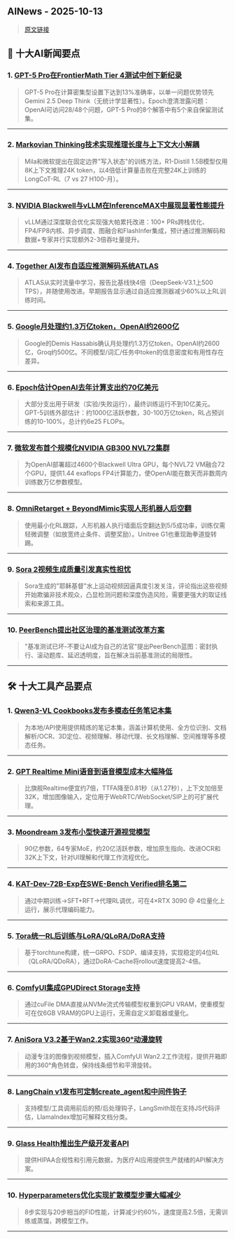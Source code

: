 ## AINews - 2025-10-13

> [原文链接](https://news.smol.ai/issues/25-10-10-not-much/)

## 📰 十大AI新闻要点

### 1. [GPT-5 Pro在FrontierMath Tier 4测试中创下新纪录](https://twitter.com/EpochAIResearch/status/1976685685349441826)
> GPT-5 Pro在计算密集型设置下达到13%准确率，以单一问题优势领先Gemini 2.5 Deep Think（无统计学显著性）。Epoch澄清泄露问题：OpenAI可访问28/48个问题，GPT-5 Pro的8个解答中有5个来自保留测试集。

---

### 2. [Markovian Thinking技术实现推理长度与上下文大小解耦](https://twitter.com/jiqizhixin/status/1976466786565656986)
> Mila和微软提出在固定边界"写入状态"的训练方法，R1-Distill 1.5B模型仅用8K上下文推理24K token，以4倍低计算量击败在完整24K上训练的LongCoT-RL（7 vs 27 H100-月）。

---

### 3. [NVIDIA Blackwell与vLLM在InferenceMAX中展现显著性能提升](https://twitter.com/mgoin_/status/1976452383258648972)
> vLLM通过深度联合优化实现强大帕累托改进：100+ PRs跨栈优化、FP4/FP8内核、异步调度、图融合和FlashInfer集成，预计通过推测解码和数据+专家并行实现额外2-3倍吞吐量提升。

---

### 4. [Together AI发布自适应推测解码系统ATLAS](https://twitter.com/togethercompute/status/1976655646474031362)
> ATLAS从实时流量中学习，报告比基线快4倍（DeepSeek-V3.1上500 TPS），并随使用改进。早期报告显示通过自适应推测器减少60%以上RL训练时间。

---

### 5. [Google月处理约1.3万亿token，OpenAI约2600亿](https://twitter.com/sundeep/status/1976475987962626062)
> Google的Demis Hassabis确认月处理约1.3万亿token，OpenAI约2600亿，Groq约500亿。不同模型/词汇/任务中token的信息密度和有用性存在差异。

---

### 6. [Epoch估计OpenAI去年计算支出约70亿美元](https://twitter.com/EpochAIResearch/status/1976714284349767990)
> 大部分支出用于研发（实验/失败运行），最终训练运行不到10亿美元。GPT-5训练外部估计：约1000亿活跃参数，30-100万亿token，RL占预训练的10-100%，总计约6e25 FLOPs。

---

### 7. [微软发布首个规模化NVIDIA GB300 NVL72集群](http://blogs.nvidia.com/blog/microsoft-azure-worlds-first-gb300-nvl72-supercomputing-cluster-openai/)
> 为OpenAI部署超过4600个Blackwell Ultra GPU，每个NVL72 VM融合72个GPU，提供1.44 exaflops FP4计算能力，使OpenAI能在数天而非数周内训练数万亿参数模型。

---

### 8. [OmniRetarget + BeyondMimic实现人形机器人后空翻](https://twitter.com/zhenkirito123/status/1976663920552427619)
> 使用最小化RL跟踪，人形机器人执行墙面后空翻达到5/5成功率，训练仅需轻微调整（如放宽终止条件、调整奖励）。Unitree G1也重现跆拳道旋转踢。

---

### 9. [Sora 2视频生成质量引发真实性担忧](https://openai.com/sora)
> Sora生成的"耶稣基督"水上运动视频因逼真度引发关注，评论指出这些视频开始欺骗非技术观众，凸显检测问题和深度伪造风险，需要更强大的取证线索和来源工具。

---

### 10. [PeerBench提出社区治理的基准测试改革方案](https://twitter.com/iScienceLuvr/status/1976586775603851344)
> "基准测试已坏-不要让AI成为自己的法官"提出PeerBench蓝图：密封执行、滚动题库、延迟透明度，旨在解决当前基准测试的局限性。

---

## 🛠️ 十大工具产品要点

### 1. [Qwen3-VL Cookbooks发布多模态任务笔记本集](https://twitter.com/Alibaba_Qwen/status/1976479304814145877)
> 为本地/API使用提供精炼的笔记本集，涵盖计算机使用、全方位识别、文档解析/OCR、3D定位、视频理解、移动代理、长文档理解、空间推理等多模态任务。

---

### 2. [GPT Realtime Mini语音到语音模型成本大幅降低](https://twitter.com/ArtificialAnlys/status/1976696262083985636)
> 比旗舰Realtime便宜约7倍，TTFA降至0.81秒（从1.27秒），上下文加倍至32K，增加图像输入，定位用于WebRTC/WebSocket/SIP上的可扩展代理。

---

### 3. [Moondream 3发布小型快速开源视觉模型](https://twitter.com/moondreamai/status/1976624914070401142)
> 90亿参数，64专家MoE，约20亿活跃参数，增加原生指向、改进OCR和32K上下文，针对UI理解和代理工作流程优化。

---

### 4. [KAT-Dev-72B-Exp在SWE-Bench Verified排名第二](https://twitter.com/TheAhmadOsman/status/1976606921756205531)
> 通过中期训练→SFT+RFT→代理RL调优，可在4×RTX 3090 @ 4位量化上运行，展示代理编码能力。

---

### 5. [Tora统一RL后训练与LoRA/QLoRA/DoRA支持](https://twitter.com/gm8xx8/status/1976443792850092464)
> 基于torchtune构建，统一GRPO、FSDP、编译支持，实现稳定的4位RL（QLoRA/QDoRA），通过DoRA-Cache将rollout速度提高2-4倍。

---

### 6. [ComfyUI集成GPUDirect Storage支持](https://github.com/maifeeulasad/ComfyUI)
> 通过cuFile DMA直接从NVMe流式传输模型权重到GPU VRAM，使重模型可在仅6GB VRAM的GPU上运行，无需自定义卸载器或量化。

---

### 7. [AniSora V3.2基于Wan2.2实现360°动漫旋转](https://github.com/bilibili/Index-anisora)
> 动漫专注的图像到视频模型，插入ComfyUI Wan2.2工作流程，提供开箱即用的360°角色转盘，保持线条细节和平滑旋转。

---

### 8. [LangChain v1发布可定制create_agent和中间件钩子](https://twitter.com/sydneyrunkle/status/1976751776620593564)
> 支持模型/工具调用前后的预/后处理钩子，LangSmith现在支持JS代码评估，LlamaIndex增加可解释文档分类。

---

### 9. [Glass Health推出生产级开发者API](https://twitter.com/GlassHealthHQ/status/1976713436773138599)
> 提供HIPAA合规性和引用元数据，为医疗AI应用提供生产就绪的API解决方案。

---

### 10. [Hyperparameters优化实现扩散模型步骤大幅减少](https://arxiv.org/abs/2510.02390)
> 8步实现与20步相当的FID性能，计算减少约60%，速度提高2.5倍，无需训练或蒸馏，跨模型工作。

---